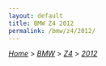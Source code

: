 ```yaml
---
layout: default
title: BMW Z4 2012
permalink: /bmw/z4/2012/
---
```

[*Home*](/) > [*BMW*](/bmw/) > [*Z4*](/bmw/z4/) > [*2012*](/bmw/z4/2012/)
